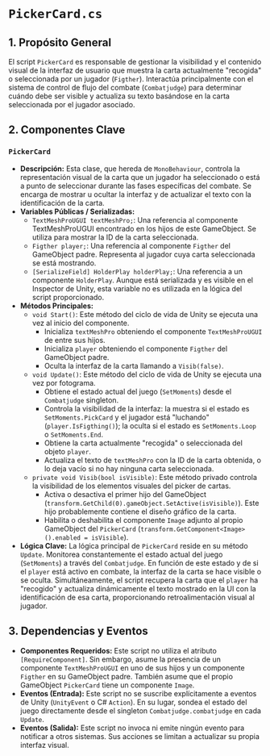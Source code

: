 # `PickerCard.cs`

## 1. Propósito General
El script `PickerCard` es responsable de gestionar la visibilidad y el contenido visual de la interfaz de usuario que muestra la carta actualmente "recogida" o seleccionada por un jugador (`Figther`). Interactúa principalmente con el sistema de control de flujo del combate (`Combatjudge`) para determinar cuándo debe ser visible y actualiza su texto basándose en la carta seleccionada por el jugador asociado.

## 2. Componentes Clave

### `PickerCard`
- **Descripción:** Esta clase, que hereda de `MonoBehaviour`, controla la representación visual de la carta que un jugador ha seleccionado o está a punto de seleccionar durante las fases específicas del combate. Se encarga de mostrar u ocultar la interfaz y de actualizar el texto con la identificación de la carta.
- **Variables Públicas / Serializadas:**
    - `TextMeshProUGUI textMeshPro;`: Una referencia al componente TextMeshProUGUI encontrado en los hijos de este GameObject. Se utiliza para mostrar la ID de la carta seleccionada.
    - `Figther player;`: Una referencia al componente `Figther` del GameObject padre. Representa al jugador cuya carta seleccionada se está mostrando.
    - `[SerializeField] HolderPlay holderPlay;`: Una referencia a un componente `HolderPlay`. Aunque está serializada y es visible en el Inspector de Unity, esta variable no es utilizada en la lógica del script proporcionado.
- **Métodos Principales:**
    - `void Start()`: Este método del ciclo de vida de Unity se ejecuta una vez al inicio del componente.
        - Inicializa `textMeshPro` obteniendo el componente `TextMeshProUGUI` de entre sus hijos.
        - Inicializa `player` obteniendo el componente `Figther` del GameObject padre.
        - Oculta la interfaz de la carta llamando a `Visib(false)`.
    - `void Update()`: Este método del ciclo de vida de Unity se ejecuta una vez por fotograma.
        - Obtiene el estado actual del juego (`SetMoments`) desde el `Combatjudge` singleton.
        - Controla la visibilidad de la interfaz: la muestra si el estado es `SetMoments.PickCard` y el jugador está "luchando" (`player.IsFigthing()`); la oculta si el estado es `SetMoments.Loop` o `SetMoments.End`.
        - Obtiene la carta actualmente "recogida" o seleccionada del objeto `player`.
        - Actualiza el texto de `textMeshPro` con la ID de la carta obtenida, o lo deja vacío si no hay ninguna carta seleccionada.
    - `private void Visib(bool isVisible)`: Este método privado controla la visibilidad de los elementos visuales del picker de cartas.
        - Activa o desactiva el primer hijo del GameObject (`transform.GetChild(0).gameObject.SetActive(isVisible)`). Este hijo probablemente contiene el diseño gráfico de la carta.
        - Habilita o deshabilita el componente `Image` adjunto al propio GameObject del `PickerCard` (`transform.GetComponent<Image>().enabled = isVisible`).
- **Lógica Clave:**
    La lógica principal de `PickerCard` reside en su método `Update`. Monitorea constantemente el estado actual del juego (`SetMoments`) a través del `Combatjudge`. En función de este estado y de si el `player` está activo en combate, la interfaz de la carta se hace visible o se oculta. Simultáneamente, el script recupera la carta que el `player` ha "recogido" y actualiza dinámicamente el texto mostrado en la UI con la identificación de esa carta, proporcionando retroalimentación visual al jugador.

## 3. Dependencias y Eventos
- **Componentes Requeridos:** Este script no utiliza el atributo `[RequireComponent]`. Sin embargo, asume la presencia de un componente `TextMeshProUGUI` en uno de sus hijos y un componente `Figther` en su GameObject padre. También asume que el propio GameObject `PickerCard` tiene un componente `Image`.
- **Eventos (Entrada):** Este script no se suscribe explícitamente a eventos de Unity (`UnityEvent` o C# `Action`). En su lugar, sondea el estado del juego directamente desde el singleton `Combatjudge.combatjudge` en cada `Update`.
- **Eventos (Salida):** Este script no invoca ni emite ningún evento para notificar a otros sistemas. Sus acciones se limitan a actualizar su propia interfaz visual.